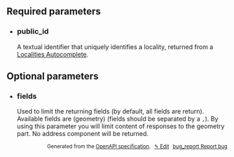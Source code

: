 <!--- This is a generated file, do not edit! -->
<!--- [START woosmap_http_parameters_addressdetails] -->
<h2 id="required-parameters">Required parameters</h2>

-   <h3 id="public_id">public_id</h3>

    A textual identifier that uniquely identifies a locality, returned from a [Localities Autocomplete](https://developers.woosmap.com/products/localities/autocomplete/).

<h2 id="optional-parameters">Optional parameters</h2>

-   <h3 id="fields">fields</h3>

    Used to limit the returning fields (by default, all fields are return). Available fields are (geometry) (fields should be separated by a `,`). By using this parameter you will limit content of responses to the geometry part. No address component will be returned.


<p style="text-align: right; font-size: smaller;">Generated from the <a data-label="openapi-github" href="https://github.com/woosmap/openapi-specification" title="Woosmap OpenAPI Specification" class="external">OpenAPI specification</a>.
<a data-label="openapi-github-woosmap-http-parameters-addressdetails" data-action="edit" style="margin-left: 5px;" href="https://github.com/woosmap/openapi-specification/tree/main/specification/parameters" title="Edit on GitHub">✎ Edit</a>
<a data-label="openapi-github-woosmap-http-parameters-addressdetails" data-action="bug" style="margin-left: 5px;" href="https://github.com/woosmap/openapi-specification/issues/new?assignees=&labels=type%3A+bug%2C+triage+me&template=bug_report.md&title=[parameters] Bug - /address/details/json" title="File bug for parameters on GitHub"><span class="material-icons">bug_report</span> Report bug</a>
</p>

<!--- [END woosmap_http_parameters_addressdetails] -->